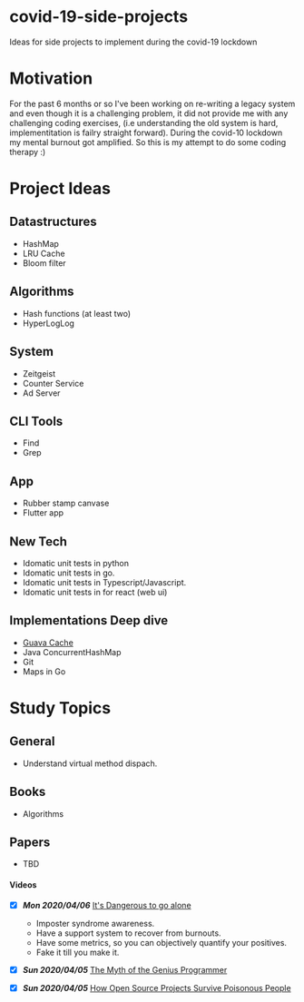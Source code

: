 # covid-19-side-projects
Ideas for side projects to implement during the covid-19 lockdown

# Motivation
For the past 6 months or so I've been working on re-writing a legacy system and even though it is a challenging problem, it did not provide me with any challenging coding exercises, (i.e understanding the old system is hard, implementitation is failry straight forward). During the covid-10 lockdown my mental burnout got amplified. So this is my attempt to do some coding therapy :)

# Project Ideas 
## Datastructures
- HashMap
- LRU Cache
- Bloom filter

## Algorithms
- Hash functions (at least two)
- HyperLogLog

## System
- Zeitgeist
- Counter Service
- Ad Server

## CLI Tools
- Find
- Grep

## App
- Rubber stamp canvase
- Flutter app

## New Tech
- Idomatic unit tests in python
- Idomatic unit tests in go.
- Idomatic unit tests in Typescript/Javascript.
- Idomatic unit tests in for react (web ui)

## Implementations Deep dive
- [Guava Cache](https://github.com/google/guava/tree/master/guava/src/com/google/common/cache)
- Java ConcurrentHashMap
- Git
- Maps in Go

# Study Topics

## General
- Understand virtual method dispach.

## Books
- Algorithms

## Papers
- TBD

#### Videos
- [x] ***Mon 2020/04/06*** [It's Dangerous to go alone](https://www.youtube.com/watch?v=1i8ylq4j_EY) 
  - Imposter syndrome awareness.
  - Have a support system to recover from burnouts.
  - Have some metrics, so you can objectively quantify your positives.
  - Fake it till you make it.

- [x] ***Sun 2020/04/05*** [The Myth of the Genius Programmer](https://www.youtube.com/watch?v=0SARbwvhupQ)
- [x] ***Sun 2020/04/05*** [How Open Source Projects Survive Poisonous People](https://www.youtube.com/watch?v=ZSFDm3UYkeE)
 

